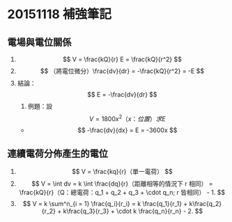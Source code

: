 # 20151118 補強筆記
## 電場與電位關係
1. $$ V = \frac{kQ}{r} E = \frac{kQ}{r^2} $$
1. $$ （將電位微分）\frac{dv}{dr} = -\frac{kQ}{r^2} = -E $$
1. 結論：$$ E = -\frac{dv}{dr} $$
    1. 例題：設 $$ V = 1800x^2 （x：位置） 求 E $$
    * $$ -\frac{dv}{dx} = E  = -3600x $$

## 連續電荷分佈產生的電位
1. $$ V = \frac{kq}{r}（單一電荷） $$
2. $$ V = \int dv = k \int \frac{dq}{r}（距離相等的情況下 r 相同） = \frac{kQ}{r}（Q：總電荷：q_1 + q_2 + q_3 + \cdot q_n; r 皆相同） - 1.  $$
3. $$ V = k \sum^n_{i = 1} \frac{q_i}{r_i} = k \frac{q_1}{r_1} + k\frac{q_2}{r_2} + k\frac{q_3}{r_3} + \cdot k \frac{q_n}{r_n} - 2. $$